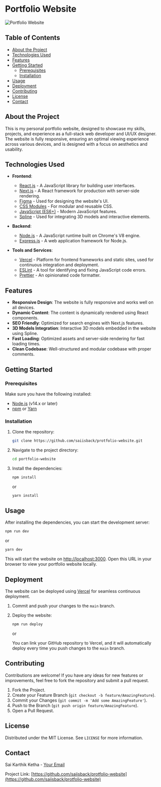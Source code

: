 # Portfolio Website

![Portfolio Website](https://github.com/user-attachments/assets/39ae6d25-5095-4112-be5f-7f935d8a79f0) <!-- Add a link to your portfolio website's screenshot -->

## Table of Contents

- [About the Project](#about-the-project)
- [Technologies Used](#technologies-used)
- [Features](#features)
- [Getting Started](#getting-started)
  - [Prerequisites](#prerequisites)
  - [Installation](#installation)
- [Usage](#usage)
- [Deployment](#deployment)
- [Contributing](#contributing)
- [License](#license)
- [Contact](#contact)

## About the Project

This is my personal portfolio website, designed to showcase my skills, projects, and experience as a full-stack web developer and UI/UX designer. The website is fully responsive, ensuring an optimal viewing experience across various devices, and is designed with a focus on aesthetics and usability.

## Technologies Used

- **Frontend**:
  - [React.js](https://reactjs.org/) - A JavaScript library for building user interfaces.
  - [Next.js](https://nextjs.org/) - A React framework for production with server-side rendering.
  - [Figma](https://www.figma.com/) - Used for designing the website's UI.
  - [CSS Modules](https://github.com/css-modules/css-modules) - For modular and reusable CSS.
  - [JavaScript (ES6+)](https://www.ecma-international.org/ecma-262/) - Modern JavaScript features.
  - [Spline](https://spline.design/) - Used for integrating 3D models and interactive elements.

- **Backend**:
  - [Node.js](https://nodejs.org/) - A JavaScript runtime built on Chrome's V8 engine.
  - [Express.js](https://expressjs.com/) - A web application framework for Node.js.

- **Tools and Services**:
  - [Vercel](https://vercel.com/) - Platform for frontend frameworks and static sites, used for continuous integration and deployment.
  - [ESLint](https://eslint.org/) - A tool for identifying and fixing JavaScript code errors.
  - [Prettier](https://prettier.io/) - An opinionated code formatter.

## Features

- **Responsive Design**: The website is fully responsive and works well on all devices.
- **Dynamic Content**: The content is dynamically rendered using React components.
- **SEO Friendly**: Optimized for search engines with Next.js features.
- **3D Models Integration**: Interactive 3D models embedded in the website using Spline.
- **Fast Loading**: Optimized assets and server-side rendering for fast loading times.
- **Clean Codebase**: Well-structured and modular codebase with proper comments.

## Getting Started

### Prerequisites

Make sure you have the following installed:

- [Node.js](https://nodejs.org/) (v14.x or later)
- [npm](https://www.npmjs.com/) or [Yarn](https://yarnpkg.com/)

### Installation

1. Clone the repository:
   ```sh
   git clone https://github.com/saiisback/protfolio-website.git
   ```
2. Navigate to the project directory:
   ```sh
   cd portfolio-website
   ```
3. Install the dependencies:
   ```sh
   npm install
   ```
   or
   ```sh
   yarn install
   ```

## Usage

After installing the dependencies, you can start the development server:

```sh
npm run dev
```

or

```sh
yarn dev
```

This will start the website on [http://localhost:3000](http://localhost:3000). Open this URL in your browser to view your portfolio website locally.

## Deployment

The website can be deployed using [Vercel](https://vercel.com/) for seamless continuous deployment.

1. Commit and push your changes to the `main` branch.
2. Deploy the website:
   ```sh
   npm run deploy
   ```

   or

   You can link your GitHub repository to Vercel, and it will automatically deploy every time you push changes to the `main` branch.

## Contributing

Contributions are welcome! If you have any ideas for new features or improvements, feel free to fork the repository and submit a pull request.

1. Fork the Project.
2. Create your Feature Branch (`git checkout -b feature/AmazingFeature`).
3. Commit your Changes (`git commit -m 'Add some AmazingFeature'`).
4. Push to the Branch (`git push origin feature/AmazingFeature`).
5. Open a Pull Request.

## License

Distributed under the MIT License. See `LICENSE` for more information.

## Contact

Sai Karthik Ketha - [Your Email](mailto:karthiksaiketha@example.com)

Project Link: [https://github.com/saiisback/protfolio-website](https://github.com/saiisback/protfolio-website)
